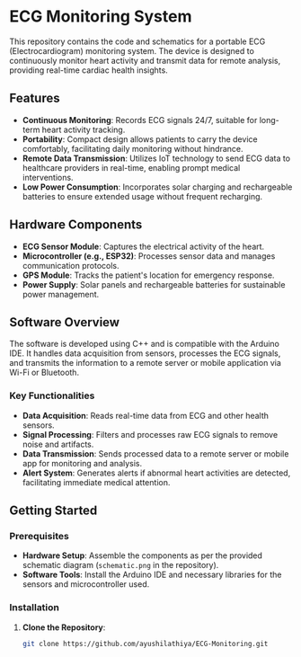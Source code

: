# ECG Monitoring System

This repository contains the code and schematics for a portable ECG (Electrocardiogram) monitoring system. The device is designed to continuously monitor heart activity and transmit data for remote analysis, providing real-time cardiac health insights.

## Features

- **Continuous Monitoring**: Records ECG signals 24/7, suitable for long-term heart activity tracking.
- **Portability**: Compact design allows patients to carry the device comfortably, facilitating daily monitoring without hindrance.
- **Remote Data Transmission**: Utilizes IoT technology to send ECG data to healthcare providers in real-time, enabling prompt medical interventions.
- **Low Power Consumption**: Incorporates solar charging and rechargeable batteries to ensure extended usage without frequent recharging.

## Hardware Components

- **ECG Sensor Module**: Captures the electrical activity of the heart.
- **Microcontroller (e.g., ESP32)**: Processes sensor data and manages communication protocols.
- **GPS Module**: Tracks the patient's location for emergency response.
- **Power Supply**: Solar panels and rechargeable batteries for sustainable power management.

## Software Overview

The software is developed using C++ and is compatible with the Arduino IDE. It handles data acquisition from sensors, processes the ECG signals, and transmits the information to a remote server or mobile application via Wi-Fi or Bluetooth.

### Key Functionalities

- **Data Acquisition**: Reads real-time data from ECG and other health sensors.
- **Signal Processing**: Filters and processes raw ECG signals to remove noise and artifacts.
- **Data Transmission**: Sends processed data to a remote server or mobile app for monitoring and analysis.
- **Alert System**: Generates alerts if abnormal heart activities are detected, facilitating immediate medical attention.

## Getting Started

### Prerequisites

- **Hardware Setup**: Assemble the components as per the provided schematic diagram (`schematic.png` in the repository).
- **Software Tools**: Install the Arduino IDE and necessary libraries for the sensors and microcontroller used.

### Installation

1. **Clone the Repository**:
   ```bash
   git clone https://github.com/ayushilathiya/ECG-Monitoring.git
